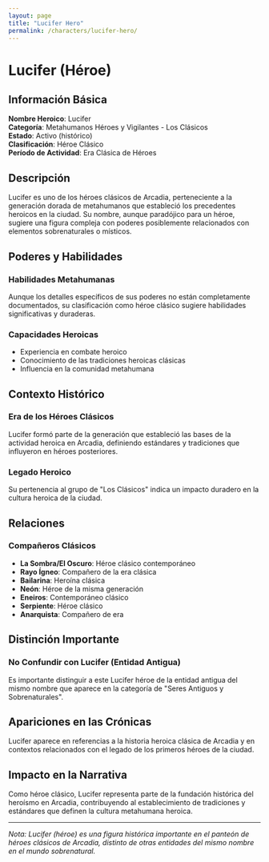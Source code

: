 ```yaml
---
layout: page
title: "Lucifer Hero"
permalink: /characters/lucifer-hero/
---
```


# Lucifer (Héroe)

## Información Básica

**Nombre Heroico**: Lucifer  
**Categoría**: Metahumanos Héroes y Vigilantes - Los Clásicos  
**Estado**: Activo (histórico)  
**Clasificación**: Héroe Clásico  
**Período de Actividad**: Era Clásica de Héroes

## Descripción

Lucifer es uno de los héroes clásicos de Arcadia, perteneciente a la generación dorada de metahumanos que estableció los precedentes heroicos en la ciudad. Su nombre, aunque paradójico para un héroe, sugiere una figura compleja con poderes posiblemente relacionados con elementos sobrenaturales o místicos.

## Poderes y Habilidades

### Habilidades Metahumanas
Aunque los detalles específicos de sus poderes no están completamente documentados, su clasificación como héroe clásico sugiere habilidades significativas y duraderas.

### Capacidades Heroicas
- Experiencia en combate heroico
- Conocimiento de las tradiciones heroicas clásicas
- Influencia en la comunidad metahumana

## Contexto Histórico

### Era de los Héroes Clásicos
Lucifer formó parte de la generación que estableció las bases de la actividad heroica en Arcadia, definiendo estándares y tradiciones que influyeron en héroes posteriores.

### Legado Heroico
Su pertenencia al grupo de "Los Clásicos" indica un impacto duradero en la cultura heroica de la ciudad.

## Relaciones

### Compañeros Clásicos
- **La Sombra/El Oscuro**: Héroe clásico contemporáneo
- **Rayo Ígneo**: Compañero de la era clásica
- **Bailarina**: Heroína clásica
- **Neón**: Héroe de la misma generación
- **Eneiros**: Contemporáneo clásico
- **Serpiente**: Héroe clásico
- **Anarquista**: Compañero de era

## Distinción Importante

### No Confundir con Lucifer (Entidad Antigua)
Es importante distinguir a este Lucifer héroe de la entidad antigua del mismo nombre que aparece en la categoría de "Seres Antiguos y Sobrenaturales".

## Apariciones en las Crónicas

Lucifer aparece en referencias a la historia heroica clásica de Arcadia y en contextos relacionados con el legado de los primeros héroes de la ciudad.

## Impacto en la Narrativa

Como héroe clásico, Lucifer representa parte de la fundación histórica del heroísmo en Arcadia, contribuyendo al establecimiento de tradiciones y estándares que definen la cultura metahumana heroica.

---

*Nota: Lucifer (héroe) es una figura histórica importante en el panteón de héroes clásicos de Arcadia, distinto de otras entidades del mismo nombre en el mundo sobrenatural.*